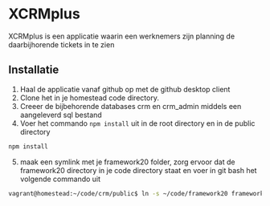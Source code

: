 # XCRMplus

XCRMplus is een applicatie waarin een werknemers zijn planning de daarbijhorende tickets in te zien

## Installatie

1. Haal de applicatie vanaf github op met de github desktop client
2. Clone het in je homestead code directory.
3. Creeer de bijbehorende databases crm en crm_admin middels een aangeleverd sql bestand
4. Voer het commando ``npm install`` uit in de root directory en in de public directory
```bash
npm install
```
5. maak een symlink met je framework20 folder, zorg ervoor dat de framework20 directory in je code directory staat en voer in git bash het volgende commando uit
```bash
vagrant@homestead:~/code/crm/public$ ln -s ~/code/framework20 framework20
```





